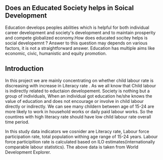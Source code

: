 ## Does an Educated Society helps in Soical Development


Education develops peoples abilities which is helpful for both individual career development and society's development and to maintain prosperity and compete globalized economy.How does educated socitey helps is social developemnt ? Answer to this question may depends on various factors, it is not a straightforward answer. Education has multiple aims like economic, civic, humanistic and equity promotion. 

## Introduction
In this project we are mainly concentrating on whether child labour rate is discreasing with increase in Literacy rate . As we all know that Child labour is indirectly related to eductaion developement.  Society is nothing but a group of individuals, When an individual got education he/she knows the value of education and does not encourage or involve in child labour directly or indirectly. We can see many childern between age of 15-24 are more likely to work in household works or daily paid labour works. So the countires with high literacy rate should have low child labour rate overall time period.

In this study data indicators we cosnider are Literacy rate, Labour force participation rate, total population withing age range of 15-24 years. Labour force participition rate is calculated based on ILO estimates(internationally comparable labour statistics). The above data is taken from World Development Explorer.



